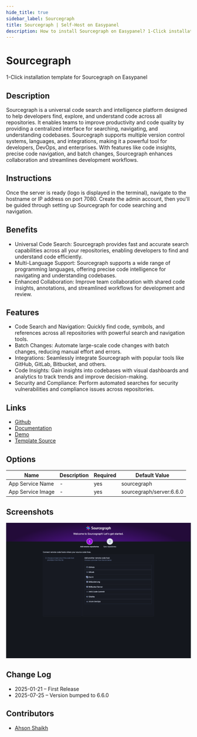 ```yaml
---
hide_title: true
sidebar_label: Sourcegraph
title: Sourcegraph | Self-Host on Easypanel
description: How to install Sourcegraph on Easypanel? 1-Click installation template for Sourcegraph on Easypanel
---
```


<!-- generated -->

# Sourcegraph

1-Click installation template for Sourcegraph on Easypanel

## Description

Sourcegraph is a universal code search and intelligence platform designed to help developers find, explore, and understand code across all repositories. It enables teams to improve productivity and code quality by providing a centralized interface for searching, navigating, and understanding codebases. Sourcegraph supports multiple version control systems, languages, and integrations, making it a powerful tool for developers, DevOps, and enterprises. With features like code insights, precise code navigation, and batch changes, Sourcegraph enhances collaboration and streamlines development workflows.

## Instructions

Once the server is ready (logo is displayed in the terminal), navigate to the hostname or IP address on port 7080. Create the admin account, then you&#39;ll be guided through setting up Sourcegraph for code searching and navigation.

## Benefits

- Universal Code Search: Sourcegraph provides fast and accurate search capabilities across all your repositories, enabling developers to find and understand code efficiently.
- Multi-Language Support: Sourcegraph supports a wide range of programming languages, offering precise code intelligence for navigating and understanding codebases.
- Enhanced Collaboration: Improve team collaboration with shared code insights, annotations, and streamlined workflows for development and review.

## Features

- Code Search and Navigation: Quickly find code, symbols, and references across all repositories with powerful search and navigation tools.
- Batch Changes: Automate large-scale code changes with batch changes, reducing manual effort and errors.
- Integrations: Seamlessly integrate Sourcegraph with popular tools like GitHub, GitLab, Bitbucket, and others.
- Code Insights: Gain insights into codebases with visual dashboards and analytics to track trends and improve decision-making.
- Security and Compliance: Perform automated searches for security vulnerabilities and compliance issues across repositories.

## Links

- [Github](https://github.com/sourcegraph)
- [Documentation](https://docs.sourcegraph.com)
- [Demo](https://sourcegraph.com)
- [Template Source](https://github.com/easypanel-io/templates/tree/main/templates/sourcegraph)

## Options

Name | Description | Required | Default Value
-|-|-|-
App Service Name | - | yes | sourcegraph
App Service Image | - | yes | sourcegraph/server:6.6.0

## Screenshots

![Sourcegraph Screenshot](./assets/screenshot.png)

## Change Log

- 2025-01-21 – First Release
- 2025-07-25 – Version bumped to 6.6.0

## Contributors

- [Ahson Shaikh](https://github.com/Ahson-Shaikh)
